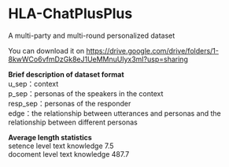 # HLA-ChatPlusPlus

A multi-party and multi-round personalized  dataset

You can download it on https://drive.google.com/drive/folders/1-8kwWCo6vfmDzGk8eJ1UeMMnuUlyx3mI?usp=sharing


**Brief description of dataset format**<br/>
u_sep：context<br/>
p_sep：personas of the speakers in the context<br/>
resp_sep：personas of the responder<br/>
edge：the relationship between utterances and personas and the relationship between different personas<br/>


**Average length statistics**<br/>
setence level text knowledge 7.5 <br/>
docoment level text knowledge 487.7  <br/>
